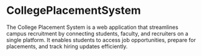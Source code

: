 # CollegePlacementSystem
The College Placement System is a web application that streamlines campus recruitment by connecting students, faculty, and recruiters on a single platform. It enables students to access job opportunities, prepare for placements, and track hiring updates efficiently.
